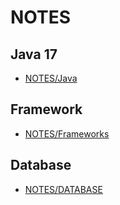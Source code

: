 # NOTES

## Java 17
- [NOTES/Java](https://github.com/Manisha-sharda-Prasad/java17/tree/main/src/NOTES/Java)

## Framework
- [NOTES/Frameworks](https://github.com/Manisha-sharda-Prasad/java17/tree/main/src/NOTES/Frameworks)

## Database
- [NOTES/DATABASE](https://github.com/Manisha-sharda-Prasad/java17/tree/main/src/NOTES/Database)
